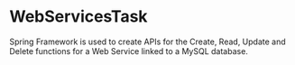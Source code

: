 # WebServicesTask
Spring Framework is used to create APIs for the Create, Read, Update and Delete functions for a Web Service linked to a MySQL database.
